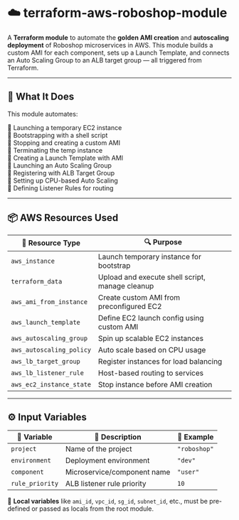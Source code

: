 # ☁️ terraform-aws-roboshop-module

A **Terraform module** to automate the **golden AMI creation** and **autoscaling deployment** of Roboshop microservices in AWS. This module builds a custom AMI for each component, sets up a Launch Template, and connects an Auto Scaling Group to an ALB target group — all triggered from Terraform.

---

## 🚀 What It Does

This module automates:

🔹 Launching a temporary EC2 instance  
🔹 Bootstrapping with a shell script  
🔹 Stopping and creating a custom AMI  
🔹 Terminating the temp instance  
🔹 Creating a Launch Template with AMI  
🔹 Launching an Auto Scaling Group  
🔹 Registering with ALB Target Group  
🔹 Setting up CPU-based Auto Scaling  
🔹 Defining Listener Rules for routing

---

## 📦 AWS Resources Used

| 🧱 Resource Type              | 🔍 Purpose                                               |
|-----------------------------|---------------------------------------------------------|
| `aws_instance`              | Launch temporary instance for bootstrap                |
| `terraform_data`            | Upload and execute shell script, manage cleanup        |
| `aws_ami_from_instance`     | Create custom AMI from preconfigured EC2               |
| `aws_launch_template`       | Define EC2 launch config using custom AMI              |
| `aws_autoscaling_group`     | Spin up scalable EC2 instances                         |
| `aws_autoscaling_policy`    | Auto scale based on CPU usage                          |
| `aws_lb_target_group`       | Register instances for load balancing                  |
| `aws_lb_listener_rule`      | Host-based routing to services                         |
| `aws_ec2_instance_state`    | Stop instance before AMI creation                      |

---

## ⚙️ Input Variables

| 🧩 Variable        | 📖 Description                          | 🧪 Example                  |
|-------------------|------------------------------------------|----------------------------|
| `project`         | Name of the project                      | `"roboshop"`               |
| `environment`     | Deployment environment                   | `"dev"`                    |
| `component`       | Microservice/component name              | `"user"`                   |
| `rule_priority`   | ALB listener rule priority               | `10`                       |

📌 **Local variables** like `ami_id`, `vpc_id`, `sg_id`, `subnet_id`, etc., must be pre-defined or passed as locals from the root module.